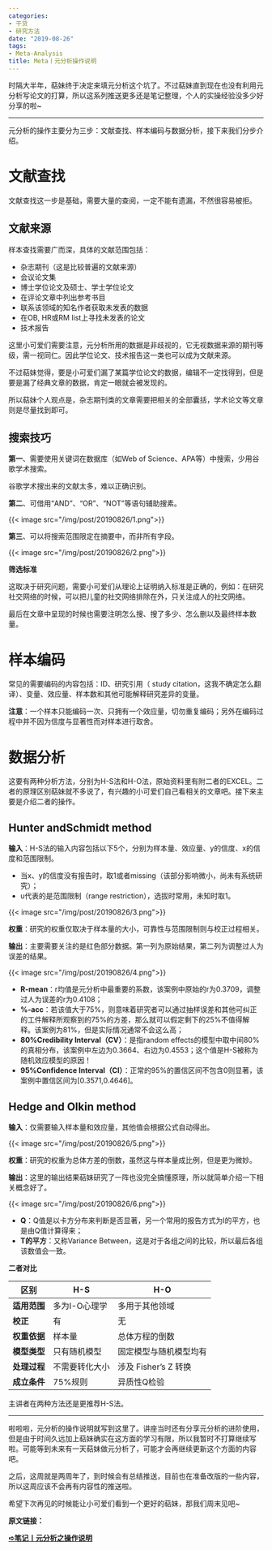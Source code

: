 ```yaml
---
categories:
- 干货
- 研究方法
date: "2019-08-26"
tags:
- Meta-Analysis
title: Meta丨元分析操作说明
---
```


时隔大半年，萜妹终于决定来填元分析这个坑了。不过萜妹直到现在也没有利用元分析写论文的打算，所以这系列推送更多还是笔记整理，个人的实操经验没多少好分享的啦~

<!--more-->

---

元分析的操作主要分为三步：文献查找、样本编码与数据分析，接下来我们分步介绍。

# **文献查找**

文献查找这一步是基础，需要大量的查阅，一定不能有遗漏，不然很容易被拒。

## **文献来源**

样本查找需要广而深，具体的文献范围包括：

- 杂志期刊（这是比较普遍的文献来源）
- 会议论文集
- 博士学位论文及硕士、学士学位论文
- 在评论文章中列出参考书目
- 联系该领域的知名作者获取未发表的数据
- 在OB, HR或RM list上寻找未发表的论文
- 技术报告

这里小可爱们需要注意，元分析所用的数据是非歧视的，它无视数据来源的期刊等级，需一视同仁。因此学位论文、技术报告这一类也可以成为文献来源。

不过萜妹觉得，要是小可爱们漏了某篇学位论文的数据，编辑不一定找得到，但是要是漏了经典文章的数据，肯定一眼就会被发现的。

所以萜妹个人观点是，杂志期刊类的文章需要把相关的全部囊括，学术论文等文章则是尽量找到即可。

## **搜索技巧**

**第一**、需要使用关键词在数据库（如Web of Science、APA等）中搜索，少用谷歌学术搜索。

谷歌学术搜出来的文献太多，难以正确识别。

**第二**、可借用“AND”、“OR”、“NOT”等语句辅助搜素。

{{< image src="/img/post/20190826/1.png">}}

**第三**、可以将搜索范围限定在摘要中，而非所有字段。

{{< image src="/img/post/20190826/2.png">}}

**筛选标准**

这取决于研究问题，需要小可爱们从理论上证明纳入标准是正确的，例如：在研究社交网络的时候，可以把儿童的社交网络排除在外，只关注成人的社交网络。

最后在文章中呈现的时候也需要注明怎么搜、搜了多少、怎么删以及最终样本数量。

# 样本编码

常见的需要编码的内容包括：ID、研究引用（ study citation，这我不确定怎么翻译）、变量、效应量、样本数和其他可能解释研究差异的变量。

**注意**：一个样本只能编码一次、只拥有一个效应量，切勿重复编码；另外在编码过程中并不因为信度与显著性而对样本进行取舍。

# 数据分析

这要有两种分析方法，分别为H-S法和H-O法，原始资料里有附二者的EXCEL。二者的原理区别萜妹就不多说了，有兴趣的小可爱们自己看相关的文章吧。接下来主要是介绍二者的操作。

## **Hunter andSchmidt method**

**输入**：H-S法的输入内容包括以下5个，分别为样本量、效应量、y的信度、x的信度和范围限制。

- 当x、y的信度没有报告时，取1或者missing（该部分影响微小，尚未有系统研究）；
- u代表的是范围限制（range restriction），选拔时常用，未知时取1。

{{< image src="/img/post/20190826/3.png">}}


**权重**：研究的权重仅取决于样本量的大小，可靠性与范围限制则与校正过程相关。

**输出**：主要需要关注的是红色部分数据。第一列为原始结果，第二列为调整过人为误差的结果。

{{< image src="/img/post/20190826/4.png">}}


- **R-mean**：r均值是元分析中最重要的系数，该案例中原始的r为0.3709，调整过人为误差的r为0.4108；
- **%-acc**：若该值大于75%，则意味着研究者可以通过抽样误差和其他可纠正的工件解释所观察到的75%的方差，那么就可以假定剩下的25%不值得解释。该案例为81%，但是实际情况通常不会这么高；
- **80%Credibility Interval（CV）**：是指random effects的模型中取中间80%的真相分布，该案例中左边为0.3664、右边为0.4553；这个值是H-S被称为随机效应模型的原因！
- **95%Confidence Interval（CI）**：正常的95%的置信区间不包含0则显著，该案例中置信区间为[0.3571,0.4646]。

## **Hedge and Olkin method**

**输入**：仅需要输入样本量和效应量，其他值会根据公式自动得出。

{{< image src="/img/post/20190826/5.png">}}

**权重**：研究的权重为总体方差的倒数，虽然这与样本量成比例，但是更为微妙。

**输出**：这里的输出结果萜妹研究了一阵也没完全搞懂原理，所以就简单介绍一下相关概念好了。

{{< image src="/img/post/20190826/6.png">}}

- **Q**：Q值是以卡方分布来判断是否显著，另一个常用的报告方式为I的平方，也是由Q值计算得来；
- **T的平方**：又称Variance Between，这是对于各组之间的比较，所以最后各组该数值会一致。

**二者对比**

|区别|H-S|H-O|
| ---- | ---- | ---- | 
|**适用范围**|多为I-O心理学|多用于其他领域|
|**校正**|有|无|
|**权重依据**|样本量|总体方程的倒数|
|**模型类型**|只有随机模型|固定模型与随机模型均有|
|**处理过程**|不需要转化大小|涉及 Fisher’s Z 转换|
|**成立条件**|75%规则|异质性Q检验|

主讲者在两种方法还是更推荐H-S法。

---

啦啦啦，元分析的操作说明就写到这里了。讲座当时还有分享元分析的进阶使用，但是由于时间久远加上萜妹确实在这方面的学习有限，所以我暂时不打算继续写啦。可能等到未来有一天萜妹做元分析了，可能才会再继续更新这个方面的内容吧。

之后，这周就是两周年了，到时候会有总结推送，目前也在准备改版的一些内容，所以这周应该不会再有内容性的推送啦。

希望下次再见的时候能让小可爱们看到一个更好的萜妹，那我们周末见吧~

**原文链接：**

**[➪笔记丨元分析之操作说明](https://mp.weixin.qq.com/s?__biz=MzIwMDk1OTM2OQ==&mid=2247484852&idx=1&sn=b76cc106ff5326a84c526f4fd6c6f3d0&chksm=96f47152a183f8442d515c8597a232b387f3350124c1783d5428ed81d1948a2ee76f2f06e7db&token=1746106175&lang=zh_CN&scene=21#wechat_redirect)**
